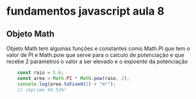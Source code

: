 # fundamentos javascript aula 8
## Objeto Math

Objeto Math tem algumas funções e constantes
como Math.PI que tem o valor de PI 
e Math.pow que serve para o calculo de potenciação e que recebe 2 parametros o valor a ser elevado e o expoente da potenciação

```javascript
    const raio = 5.6;
    const area = Math.PI * Math.pow(raio, 2);
    console.log(area.toFixed(2) + "m²");
    // imprime 98.52m²
```